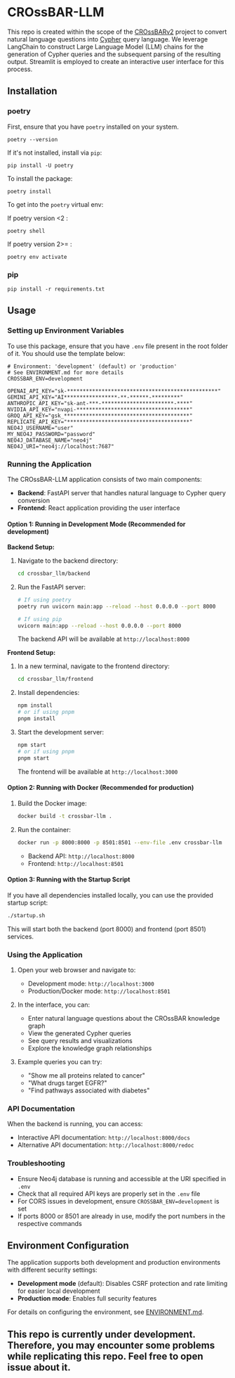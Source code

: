 # CROssBAR-LLM

This repo is created within the scope of the [CROssBARv2](https://github.com/HUBioDataLab/CROssBARv2) project to convert natural language questions into [Cypher](https://en.wikipedia.org/wiki/Cypher_(query_language)) query language. We leverage LangChain to construct Large Language Model (LLM) chains for the generation of Cypher queries and the subsequent parsing of the resulting output. Streamlit is employed to create an interactive user interface for this process.

## Installation

### poetry

First, ensure that you have `poetry` installed on your system.

```prompt
poetry --version
```

If it's not installed, install via `pip`:

```prompt
pip install -U poetry
```

To install the package:

```prompt
poetry install
```

To get into the `poetry` virtual env:

If poetry version <2 :
```prompt
poetry shell
```

If poetry version 2>= :
```prompt
poetry env activate
```

### pip

```prompt
pip install -r requirements.txt
```

## Usage

### Setting up Environment Variables

To use this package, ensure that you have `.env` file present in the root folder of it. You should use the template below:

```env
# Environment: 'development' (default) or 'production'
# See ENVIRONMENT.md for more details
CROSSBAR_ENV=development

OPENAI_API_KEY="sk-************************************************"
GEMINI_API_KEY="AI*****************-**-******-*********"
ANTHROPIC_API_KEY="sk-ant-***-***********************-****"
NVIDIA_API_KEY="nvapi-************************************"
GROQ_API_KEY="gsk_****************************************"
REPLICATE_API_KEY="***************************************"
NEO4J_USERNAME="user"
MY_NEO4J_PASSWORD="password"
NEO4J_DATABASE_NAME="neo4j"
NEO4J_URI="neo4j://localhost:7687"
```

### Running the Application

The CROssBAR-LLM application consists of two main components:
- **Backend**: FastAPI server that handles natural language to Cypher query conversion
- **Frontend**: React application providing the user interface

#### Option 1: Running in Development Mode (Recommended for development)

**Backend Setup:**

1. Navigate to the backend directory:
   ```bash
   cd crossbar_llm/backend
   ```

2. Run the FastAPI server:
   ```bash
   # If using poetry
   poetry run uvicorn main:app --reload --host 0.0.0.0 --port 8000

   # If using pip
   uvicorn main:app --reload --host 0.0.0.0 --port 8000
   ```

   The backend API will be available at `http://localhost:8000`

**Frontend Setup:**

1. In a new terminal, navigate to the frontend directory:
   ```bash
   cd crossbar_llm/frontend
   ```

2. Install dependencies:
   ```bash
   npm install
   # or if using pnpm
   pnpm install
   ```

3. Start the development server:
   ```bash
   npm start
   # or if using pnpm
   pnpm start
   ```

   The frontend will be available at `http://localhost:3000`

#### Option 2: Running with Docker (Recommended for production)

1. Build the Docker image:
   ```bash
   docker build -t crossbar-llm .
   ```

2. Run the container:
   ```bash
   docker run -p 8000:8000 -p 8501:8501 --env-file .env crossbar-llm
   ```

   - Backend API: `http://localhost:8000`
   - Frontend: `http://localhost:8501`

#### Option 3: Running with the Startup Script

If you have all dependencies installed locally, you can use the provided startup script:

```bash
./startup.sh
```

This will start both the backend (port 8000) and frontend (port 8501) services.

### Using the Application

1. Open your web browser and navigate to:
   - Development mode: `http://localhost:3000`
   - Production/Docker mode: `http://localhost:8501`

2. In the interface, you can:
   - Enter natural language questions about the CROssBAR knowledge graph
   - View the generated Cypher queries
   - See query results and visualizations
   - Explore the knowledge graph relationships

3. Example queries you can try:
   - "Show me all proteins related to cancer"
   - "What drugs target EGFR?"
   - "Find pathways associated with diabetes"

### API Documentation

When the backend is running, you can access:
- Interactive API documentation: `http://localhost:8000/docs`
- Alternative API documentation: `http://localhost:8000/redoc`

### Troubleshooting

- Ensure Neo4j database is running and accessible at the URI specified in `.env`
- Check that all required API keys are properly set in the `.env` file
- For CORS issues in development, ensure `CROSSBAR_ENV=development` is set
- If ports 8000 or 8501 are already in use, modify the port numbers in the respective commands

## Environment Configuration

The application supports both development and production environments with different security settings:

- **Development mode** (default): Disables CSRF protection and rate limiting for easier local development
- **Production mode**: Enables full security features

For details on configuring the environment, see [ENVIRONMENT.md](ENVIRONMENT.md).

## This repo is currently under development. Therefore, you may encounter some problems while replicating this repo. Feel free to open issue about it.
